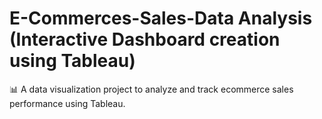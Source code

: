 # E-Commerces-Sales-Data Analysis (Interactive Dashboard creation using Tableau)
📊 A data visualization project to analyze and track ecommerce sales performance using Tableau.
